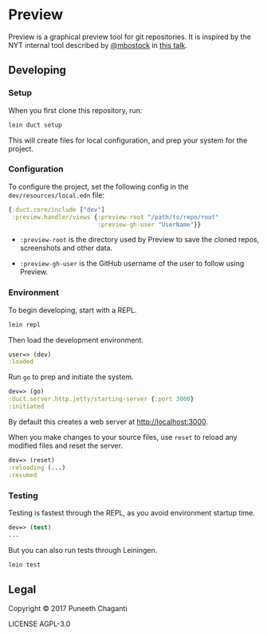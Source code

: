 # Preview

Preview is a graphical preview tool for git repositories. It is inspired by the
NYT internal tool described by [@mbostock](https://github.com/mbostock) in [this
talk](https://www.youtube.com/watch?v=fThhbt23SGM).

## Developing

### Setup

When you first clone this repository, run:

```sh
lein duct setup
```

This will create files for local configuration, and prep your system
for the project.

### Configuration

To configure the project, set the following config in the
`dev/resources/local.edn` file:

```clojure
{:duct.core/include ["dev"]
 :preview.handler/views {:preview-root "/path/to/repo/root"
                         :preview-gh-user "UserName"}}
```

- `:preview-root` is the directory used by Preview to save the cloned repos,
  screenshots and other data.

- `:preview-gh-user` is the GitHub username of the user to follow using Preview.

### Environment

To begin developing, start with a REPL.

```sh
lein repl
```

Then load the development environment.

```clojure
user=> (dev)
:loaded
```

Run `go` to prep and initiate the system.

```clojure
dev=> (go)
:duct.server.http.jetty/starting-server {:port 3000}
:initiated
```

By default this creates a web server at <http://localhost:3000>.

When you make changes to your source files, use `reset` to reload any
modified files and reset the server.

```clojure
dev=> (reset)
:reloading (...)
:resumed
```

### Testing

Testing is fastest through the REPL, as you avoid environment startup
time.

```clojure
dev=> (test)
...
```

But you can also run tests through Leiningen.

```sh
lein test
```

## Legal

Copyright © 2017 Puneeth Chaganti

LICENSE AGPL-3.0
